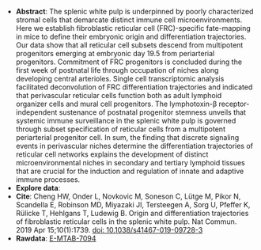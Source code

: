 * **Abstract**:
The splenic white pulp is underpinned by poorly characterized stromal cells that demarcate distinct immune cell microenvironments. Here we establish fibroblastic reticular cell (FRC)-specific fate-mapping in mice to define their embryonic origin and differentiation trajectories. Our data show that all reticular cell subsets descend from multipotent progenitors emerging at embryonic day 19.5 from periarterial progenitors. Commitment of FRC progenitors is concluded during the first week of postnatal life through occupation of niches along developing central arterioles. Single cell transcriptomic analysis facilitated deconvolution of FRC differentiation trajectories and indicated that perivascular reticular cells function both as adult lymphoid organizer cells and mural cell progenitors. The lymphotoxin-β receptor-independent sustenance of postnatal progenitor stemness unveils that systemic immune surveillance in the splenic white pulp is governed through subset specification of reticular cells from a multipotent periarterial progenitor cell. In sum, the finding that discrete signaling events in perivascular niches determine the differentiation trajectories of reticular cell networks explains the development of distinct microenvironmental niches in secondary and tertiary lymphoid tissues that are crucial for the induction and regulation of innate and adaptive immune processes.
* **Explore data**: 
* **Cite**: Cheng HW, Onder L, Novkovic M, Soneson C, Lütge M, Pikor N, Scandella E, Robinson MD, Miyazaki JI, Tersteegen A, Sorg U, Pfeffer K, Rülicke T, Hehlgans T, Ludewig B. Origin and differentiation trajectories of fibroblastic reticular cells in the splenic white pulp. Nat Commun. 2019 Apr 15;10(1):1739. [doi: 10.1038/s41467-019-09728-3](https://www.nature.com/articles/s41467-019-09728-3)
* **Rawdata**: [E-MTAB-7094](https://www.ebi.ac.uk/arrayexpress/experiments/E-MTAB-7094/)